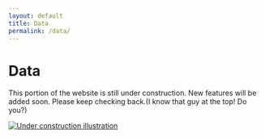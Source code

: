 ```yaml
---
layout: default
title: Data
permalink: /data/
---
```


<div class="section-intro">
  <h1>Data</h1>
  <p>This portion of the website is still under construction. New features will be added soon. Please keep checking back.(I know that guy at the top! Do you?)</p>
  <a class="under-construction-link" href="{{ '/assets/images/Under_Construction.png' | relative_url }}" target="_blank" rel="noopener noreferrer">
    <img class="under-construction-image" src="{{ '/assets/images/Under_Construction.png' | relative_url }}" alt="Under construction illustration" loading="lazy">
  </a>
  
</div>
